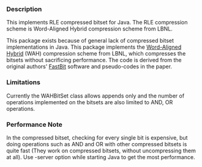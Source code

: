 ### Description ###
This implements RLE compressed bitset for Java. The RLE compression scheme is Word-Aligned Hybrid compression scheme from LBNL.

This package exists because of general lack of compressed bitset implementations in Java. This package implements the [Word-Aligned Hybrid](http://repositories.cdlib.org/cgi/viewcontent.cgi?article=3104&context=lbnl) (WAH) compression scheme from LBNL, which compresses the bitsets without sacrificing performance. The code is derived from the original authors' [FastBit](http://sdm.lbl.gov/fastbit/) software and pseudo-codes in the paper.

### Limitations ###
Currently the WAHBitSet class allows appends only and the number of operations implemented on the bitsets are also limited to AND, OR operations.

### Performance Note ###
In the compressed bitset, checking for every single bit is expensive, but doing operations such as AND and OR with other compressed bitsets is quite fast (They work on compressed bitsets, without uncompressing them at all). Use -server option while starting Java to get the most performance.